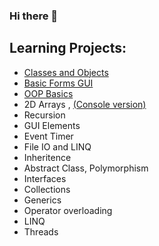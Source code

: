### Hi there 👋

## Learning Projects:
- [Classes and Objects](https://github.com/AxmartLearningProjects/CarStore)
- [Basic Forms GUI](https://github.com/AxmartLearningProjects/CarShopGUI)
- [OOP Basics](https://github.com/AxmartLearningProjects/AnimalClasses)
- 2D Arrays , [(Console version)](google.com)
- Recursion
- GUI Elements
- Event Timer
- File IO and LINQ
- Inheritence
- Abstract Class, Polymorphism
- Interfaces
- Collections
- Generics
- Operator overloading
- LINQ
- Threads


<!--
**Axmart/Axmart** is a ✨ _special_ ✨ repository because its `README.md` (this file) appears on your GitHub profile.

Here are some ideas to get you started:

- 🔭 I’m currently working on ...
- 🌱 I’m currently learning ...
- 👯 I’m looking to collaborate on ...
- 🤔 I’m looking for help with ...
- 💬 Ask me about ...
- 📫 How to reach me: ...
- ⚡ Fun fact: ...
-->

